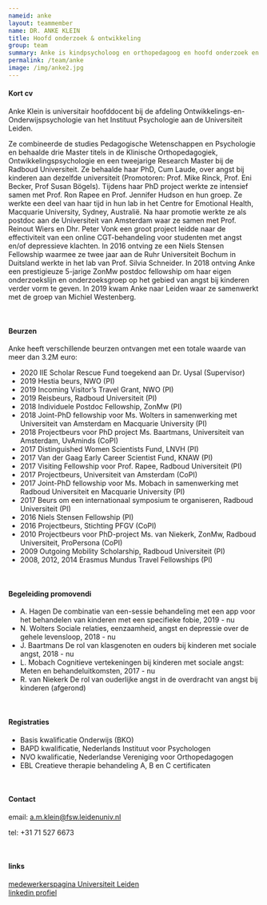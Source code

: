 ```yaml
---
nameid: anke
layout: teammember
name: DR. ANKE KLEIN
title: Hoofd onderzoek & ontwikkeling
group: team
summary: Anke is kindpsycholoog en orthopedagoog en hoofd onderzoek en onderwijs binnen het kenniscentrum. Daarnaast is ze universitair hoofddocent bij de afdeling Ontwikkelings- en Onderwijspychologie aan de universiteit Leiden.
permalink: /team/anke
image: /img/anke2.jpg
---
```


#### Kort cv

Anke Klein is universitair hoofddocent bij de afdeling Ontwikkelings-en-Onderwijspsychologie van het Instituut Psychologie aan de Universiteit Leiden.

Ze combineerde de studies Pedagogische Wetenschappen en Psychologie en behaalde drie Master titels in de Klinische Orthopedagogiek, Ontwikkelingspsychologie en een tweejarige Research Master bij de Radboud Universiteit. Ze behaalde haar PhD, Cum Laude, over angst bij kinderen aan dezelfde universiteit (Promotoren: Prof. Mike Rinck, Prof. Eni Becker, Prof Susan Bögels). Tijdens haar PhD project werkte ze intensief samen met Prof. Ron Rapee en Prof. Jennifer Hudson en hun groep. Ze werkte een deel van haar tijd in hun lab in het Centre for Emotional Health, Macquarie University, Sydney, Australië.
Na haar promotie werkte ze als postdoc aan de Universiteit van Amsterdam waar ze samen met Prof. Reinout Wiers en Dhr. Peter Vonk een groot project leidde naar de effectiviteit van een online CGT-behandeling voor studenten met angst en/of depressieve klachten. In 2016 ontving ze een Niels Stensen Fellowship waarmee ze twee jaar aan de Ruhr Universiteit Bochum in Duitsland werkte in het lab van Prof. Silvia Schneider. In 2018 ontving Anke een prestigieuze 5-jarige ZonMw postdoc fellowship om haar eigen onderzoekslijn en onderzoeksgroep op het gebied van angst bij kinderen verder vorm te geven. In 2019 kwam Anke naar Leiden waar ze samenwerkt met de groep van Michiel Westenberg.

<br>

#### Beurzen

Anke heeft verschillende beurzen ontvangen met een totale waarde van meer dan 3.2M euro:

- 2020 IIE Scholar Rescue Fund toegekend aan Dr. Uysal (Supervisor)
- 2019 Hestia beurs, NWO (PI)
- 2019 Incoming Visitor’s Travel Grant, NWO (PI)
- 2019 Reisbeurs, Radboud Universiteit (PI)
- 2018 Individuele Postdoc Fellowship, ZonMw (PI)
- 2018 Joint-PhD fellowship voor Ms. Wolters in samenwerking met Universiteit van Amsterdam en Macquarie University (PI)
- 2018 Projectbeurs voor PhD project Ms. Baartmans, Universiteit van Amsterdam, UvAminds (CoPI)
- 2017 Distinguished Women Scientists Fund, LNVH (PI)
- 2017 Van der Gaag Early Career Scientist Fund, KNAW (PI)
- 2017 Visiting Fellowship voor Prof. Rapee, Radboud Universiteit (PI)
- 2017 Projectbeurs, Universiteit van Amsterdam (CoPI)
- 2017 Joint-PhD fellowship voor Ms. Mobach in samenwerking met Radboud Universiteit en Macquarie University (PI)
- 2017 Beurs om een internationaal symposium te organiseren, Radboud Universiteit (PI)
- 2016 Niels Stensen Fellowship (PI)
- 2016 Projectbeurs, Stichting PFGV (CoPI)
- 2010 Projectbeurs voor PhD-project Ms. van Niekerk, ZonMw, Radboud Universiteit, ProPersona (CoPI)
- 2009 Outgoing Mobility Scholarship, Radboud Universiteit (PI)
- 2008, 2012, 2014 Erasmus Mundus Travel Fellowships (PI)

<br>
  
#### Begeleiding promovendi

- A. Hagen De combinatie van een-sessie behandeling met een app voor het behandelen van kinderen met een specifieke fobie, 2019 - nu
- N. Wolters Sociale relaties, eenzaamheid, angst en depressie over de gehele levensloop, 2018 - nu
- J. Baartmans De rol van klasgenoten en ouders bij kinderen met sociale angst, 2018 - nu
- L. Mobach Cognitieve vertekeningen bij kinderen met sociale angst: Meten en behandeluitkomsten, 2017 - nu
- R. van Niekerk De rol van ouderlijke angst in de overdracht van angst bij kinderen (afgerond)

<br>

#### Registraties

- Basis kwalificatie Onderwijs (BKO)
- BAPD kwalificatie, Nederlands Instituut voor Psychologen
- NVO kwalificatie, Nederlandse Vereniging voor Orthopedagogen
- EBL Creatieve therapie behandeling A, B en C certificaten

<br>

#### Contact

email: a.m.klein@fsw.leidenuniv.nl

tel: +31 71 527 6673

<br>

#### links
[medewerkerspagina Universiteit Leiden](https://www.universiteitleiden.nl/medewerkers/anke-klein#tab-2)
<br>
[linkedin profiel](https://www.linkedin.com/in/ankeklein/?originalSubdomain=nl)


